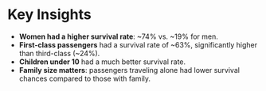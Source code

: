 # Key Insights

- **Women had a higher survival rate**: ~74% vs. ~19% for men.
- **First-class passengers** had a survival rate of ~63%, significantly higher than third-class (~24%).
- **Children under 10** had a much better survival rate.
- **Family size matters**: passengers traveling alone had lower survival chances compared to those with family.

